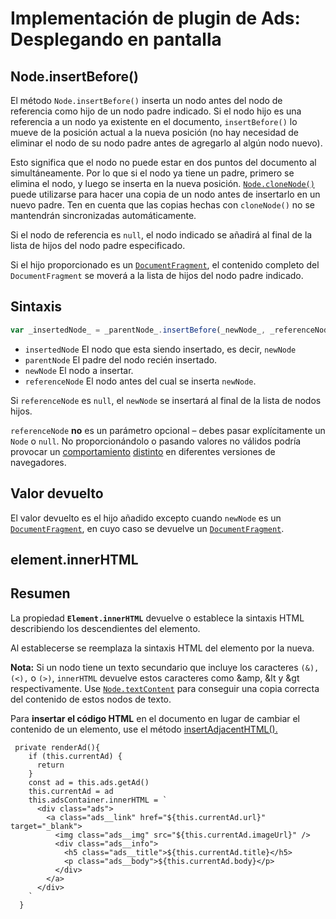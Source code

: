 # Implementación de plugin de Ads: Desplegando en pantalla

## Node.insertBefore()

El método `Node.insertBefore()` inserta un nodo antes del nodo de referencia como hijo de un nodo padre indicado. Si el nodo hijo es una referencia a un nodo ya existente en el documento, `insertBefore()` lo mueve de la posición actual a la nueva posición (no hay necesidad de eliminar el nodo de su nodo padre antes de agregarlo al algún nodo nuevo).

Esto significa que el nodo no puede estar en dos puntos del documento al simultáneamente. Por lo que si el nodo ya tiene un padre, primero se elimina el nodo, y luego se inserta en la nueva posición. [`Node.cloneNode()`](https://developer.mozilla.org/es/docs/Web/API/Node/cloneNode "El método Node.cloneNode() devuelve un duplicado del nodo en el que este método fue llamado.") puede utilizarse para hacer una copia de un nodo antes de insertarlo en un nuevo padre. Ten en cuenta que las copias hechas con `cloneNode()` no se mantendrán sincronizadas automáticamente.

Si el nodo de referencia es `null`, el nodo indicado se añadirá al final de la lista de hijos del nodo padre especificado.

Si el hijo proporcionado es un [`DocumentFragment`](https://developer.mozilla.org/es/docs/Web/API/DocumentFragment "La documentación acerca de este tema no ha sido escrita todavía . ¡Por favor  considera contribuir !"), el contenido completo del `DocumentFragment` se moverá a la lista de hijos del nodo padre indicado.

## Sintaxis

```js
var _insertedNode_ = _parentNode_.insertBefore(_newNode_, _referenceNode_);
```

-   `insertedNode` El nodo que esta siendo insertado, es decir, `newNode`
-   `parentNode` El padre del nodo recién insertado.
-   `newNode` El nodo a insertar.
-   `referenceNode` El nodo antes del cual se inserta `newNode`.

Si `referenceNode` es `null`, el `newNode` se insertará al final de la lista de nodos hijos.

`referenceNode` **no** es un parámetro opcional – debes pasar explícitamente un `Node` o `null`. No proporcionándolo o pasando valores no válidos podría provocar un [comportamiento](https://code.google.com/p/chromium/issues/detail?id=419780) [distinto](https://bugzilla.mozilla.org/show_bug.cgi?id=119489) en diferentes versiones de navegadores.

## Valor devuelto

El valor devuelto es el hijo añadido excepto cuando `newNode` es un [`DocumentFragment`](https://developer.mozilla.org/es/docs/Web/API/DocumentFragment "La documentación acerca de este tema no ha sido escrita todavía . ¡Por favor  considera contribuir !"), en cuyo caso se devuelve un [`DocumentFragment`](https://developer.mozilla.org/es/docs/Web/API/DocumentFragment "La documentación acerca de este tema no ha sido escrita todavía . ¡Por favor  considera contribuir !").

## element.innerHTML

## Resumen

La propiedad **`Element.innerHTML`** devuelve o establece la sintaxis HTML describiendo los descendientes del elemento.

Al establecerse se reemplaza la sintaxis HTML del elemento por la nueva.

**Nota:** Si un nodo tiene un texto secundario que incluye los caracteres `(&), (<),` o `(>)`, `innerHTML` devuelve estos caracteres como &amp, &lt y &gt respectivamente. Use [`Node.textContent`](https://developer.mozilla.org/es/docs/Web/API/Node/textContent "La propiedad textContent establece o devuelve el contenido de texto del nodo especificado. Al devolver, también devuelve el contenido de texto de todos sus descendientes.") para conseguir una copia correcta del contenido de estos nodos de texto.

Para **insertar el código HTML** en el documento en lugar de cambiar el contenido de un elemento, use el método [insertAdjacentHTML().](https://developer.mozilla.org/es/docs/Web/API/Element/insertAdjacentHTML)


```
 private renderAd(){
    if (this.currentAd) {
      return 
    }
    const ad = this.ads.getAd()
    this.currentAd = ad
    this.adsContainer.innerHTML = `
      <div class="ads">
        <a class="ads__link" href="${this.currentAd.url}" target="_blank">
          <img class="ads__img" src="${this.currentAd.imageUrl}" />
          <div class="ads__info">
            <h5 class="ads__title">${this.currentAd.title}</h5>
            <p class="ads__body">${this.currentAd.body}</p>
          </div>
        </a>
      </div>
    `
  }

```